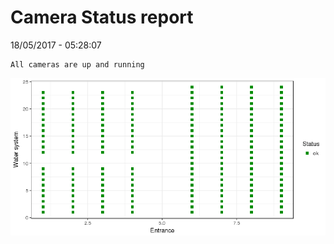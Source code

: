 Camera Status report
================
18/05/2017 - 05:28:07

    All cameras are up and running

![](camreport_files/figure-markdown_github/unnamed-chunk-2-1.png)
